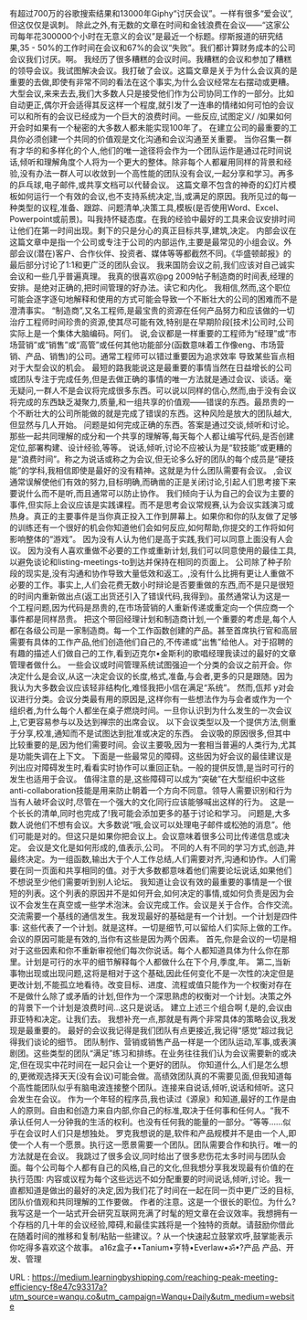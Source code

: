 有超过700万的谷歌搜索结果和13000年Giphy“讨厌会议”。一样有很多“爱会议”,但这仅仅是讽刺。 
 除此之外,有无数的文章在时间和金钱浪费在会议——“这家公司每年花300000个小时在无意义的会议”是最近一个标题。缪斯报道的研究结果,35 - 50%的工作时间在会议和67%的会议“失败”。我们都计算财务成本的公司会议我们讨厌。啊。 
 我经历了很多糟糕的会议时间。我糟糕的会议和参加了糟糕的领导会议。我试图解决会议。我打破了会议。这篇文章是关于为什么会议真的是重要的去做,即使有非常不同的看法在这个事实,为什么会议经常左右摆动或更糟。 
 大型会议,来来去去,我们大多数人只是接受他们作为公司协同工作的一部分。比如自动更正,偶尔开会适得其反这样一个程度,就引发了一连串的情绪如何可怕的会议可以和所有的会议已经成为一个巨大的浪费时间。一些反应,试图定义/ /如果如何开会时如果有一个秘密的大多数人都未能实现100年了。 
 在建立公司的最重要的工具你必须创建一个共同的价值观是文化沟通和会议沟通至关重要。 
 当你召集一群有才华的和多样化的个人,他们的唯一途径将会作为一个团队运作是通过花时间说话,倾听和理解角度个人将为一个更大的整体。除非每个人都雇用同样的背景和经验,没有办法一群人可以收敛到一个高性能的团队没有会议,一起分享和学习。再多的乒乓球,电子邮件,或共享文档可以代替会议。 
 这篇文章不包含的神奇的幻灯片模板如何运行一个有效的会议,也不支持系统决定,当,或满足的原因。我所见过的每一种类型的议程,准备、跟踪、问题清单,决策工具,模板(是否使用Word、Excel、Powerpoint或前景)。叫我持怀疑态度。在我的经验中最好的工具来会议安排时间让他们在第一时间出现。剩下的只是分心的真正目标共享,建筑,决定。 
 内部会议在这篇文章中是指一个公司或专注于公司的内部运作,主要是最常见的小组会议。外部会议(潜在)客户、合作伙伴、投资者、媒体等等都截然不同。《华盛顿邮报》的最后部分讨论了1:1和更广泛的团队会议。 
 我来国防会议之前,我们应该对自己诚实会议和一些几乎普遍真理。 
 我真的很喜欢@pg 2009帖子制造商的时间表,经理的安排。是绝对正确的,把时间管理的好办法。读它和内化。 
 我相信,然而,这个职位可能会逐字逐句地解释和使用的方式可能会导致一个不断壮大的公司的困难而不是澄清事实。 
 “制造商”,又名工程师,是最宝贵的资源在任何产品努力和应该做的一切治疗工程师时间珍贵的资源,使其尽可能有效,特别是在早期阶段[技术]公司时,公司实际上是一个集体大脑编码。阿们。 
 说,会议都是一样重要的工程师为“经理”或“市场营销”或“销售”或“高管”或任何其他功能部分(函数意味着工作像eng、市场营销、产品、销售)的公司。通常工程师可以错过重要因为追求效率 
 导致某些盲点相对于大型会议的机会。 
 最短的路我能说这是最重要的事情当然在日益增长的公司或团队专注于完成任务,但是去做正确的事情的唯一方法就是通过会议、谈话。毫无疑问,一群人不是会议将完成很多东西。可以说以同样的信心,然而,由于没有会议将完成的东西缺乏凝聚力,质量,和一组共享的价值观——错误的东西。最昂贵的一个不断壮大的公司所能做的就是完成了错误的东西。这种风险是放大的团队越大,但显然与几人开始。 
 问题是如何完成正确的东西。答案是通过交谈,倾听和讨论。那些一起共同理解的成分和一个共享的理解等,每天每个人都让编写代码,是否创建定位,部署构建、设计经验,等等。 
 说话,倾听,讨论不应被认为是“软技能”或更糟的是“浪费时间”。称之为说话或称之为会议,但无论多么好的团队的每个成员是“硬技能”的学科,我相信即使是最好的没有精神。这就是为什么团队需要有会议。 
 ,会议通常误解使他们有效的努力,目标明确,而确凿的正是关闭讨论,引起人们思考接下来要说什么而不是听,而且通常可以防止协作。 
 我们倾向于认为自己的会议为主要的事件,但实际上会议应该是实践课程。而不是思考会议常规赛,认为会议实践演习或热身。真正的主要事件是当你真正投入工作到屏幕上。如果你和你的队友做了足够的训练还有一个很好的机会你知道他们会如何反应,如何帮助,你提交的工作将如何影响整体的“游戏”。 
 因为没有人认为他们是高于实践,我们可以同意上面没有人会议。 
 因为没有人喜欢重做不必要的工作或重新计划,我们可以同意使用的最佳工具,以避免谈论和listing-meetings-to到达并保持在相同的页面上。 
 公司除了种子阶段的现实是,没有沟通和协作导致大量低效和返工。,没有什么比拥有更让人重做不必要的工作。事实上,人们会花费无数小时辩论是否要重做的东西,而不是只是很短的时间内重新做出点(返工出货还引入了错误代码,我得到)。虽然通常认为这是一个工程问题,因为代码是昂贵的,在市场营销的人重新传递或重定向一个供应商一个事件都是同样昂贵。 
 把这个带回经理计划和制造商计划,一个重要的考虑是,每个人都在各级公司是一家制造商。每一个工作函数创建的产品。甚至首席执行官和高层需要有具体的工作产品,他们创造他们自己的,不传递或“出售”给他人。对于招聘的有趣的描述人们做自己的工作,看到迈克尔•金斯利的歌唱经理我读过的最好的文章管理者做什么。 
 一些会议或时间管理系统试图强迫一个分类的会议之前开会。你决定什么是会议,从这一决定会议的长度,格式,准备,与会者,更多的只是跟随。因为我认为大多数会议应该轻非结构化,难怪我把小信在满足“系统”。 
 然而,佤邦 
 y对会议进行分类。会议分类最有用的原因是,这样你有一些想法作为与会者或作为一个组织者,为什么每个人都坐在桌子燃烧时间。一旦你认识到为什么发生的一次会议上,它更容易参与以及达到禅宗的出席会议。 
 以下会议类型以及一个提供方法,侧重于分享,校准,通知而不是试图达到批准或决定的东西。 
 会议吸的原因很多,但其中比较重要的是,因为他们需要时间。会议主要吸,因为一套相当普遍的人类行为,尤其是功能失调在上下文。 
 下面是一些最常见的障碍。这些因为好会议的最佳建议是列出应对障碍发生时,看看实时协作可以重回正轨。一般的提供反馈,是当时可行的发生也适用于会议。 
 值得注意的是,这些障碍可以成为“突破”在大型组织中这些anti-collaboration技能是用来防止朝着一个方向不同意。领导人需要识别和行为当有人破坏会议时,尽管在一个强大的文化同行应该能够喊出这样的行为。 
 这是一个长长的清单,同时也完成了!我可能会添加更多的基于讨论和学习。 
 问题是,大多数人说他们不想有会议。大多数说“哦,会议可以处理电子邮件或松弛的消息”。他们可能是对的。但这只是如果你把会议上。会议意味着很多公司比传递信息或决定。 
 会议是文化是如何形成的,值表示,公司。 
 不同的人有不同的学习方式,创造,并最终决定。为一组函数,输出大于个人工作总结,人们需要对齐,沟通和协作。人们需要在同一页面和共享相同的值。对于大多数都意味着他们需要论坛说话,如果他们不想说至少他们需要听到别人论坛。 
 我知道让会议有效的最重要的事情是一个很短的列表。这个列表的原因并不是如何开会,如何决定的事情,或如何负责是因为会议不会发生在真空或一些学术泡沫。会议完成工作。会议是关于合作。合作交流。 
 交流需要一个基线的通信发生。我发现最好的基础是有一个计划。一个计划是四件事: 
 这些代表了一个计划。就是这样。一切是细节,可以留给人们实际上做的工作。会议的原因可能是有效的,当你有这些是因为两个因素。 
 首先,你是会议的一切是相对于这些因素和你不重新审视他们每次你说话。每个人都知道具体为什么你在那里。计划是可行的水平的细节解释每个人都做什么在下个月,季度,年。 
 第二,当新事物出现或出现问题,这将是相对于这个基础,因此任何变化不是一次性的决定但是更改计划,不能孤立地看待。改变目标、进度、流程或值只能作为一个权衡对存在不是做什么除了或矛盾的计划,但作为一个深思熟虑的权衡对一个计划。决策之外的背景下一个计划是浪费时间…这只是说话。 
 建立上述三个组合啊 
 f,是的,会议由菲亚特和决定。让我们去。 
 我想补充一点,那就是有两个非常具体的策略会议,我发现是最重要的。 
 最好的会议我记得是我们团队有点更接近,我记得“感觉”超过我记得我们谈论的细节。 
 团队制作、营销或销售产品一样是一个团队运动,军事,或表演剧团。这些类型的团队“满足”练习和排练。在业务往往我们认为会议需要新的或决定,但在现实中花时间在一起只会让一个更好的团队。 
 你知道什么,人们是怎么想的,更微观选择天天(没有会议)可能会做。高绩效团队真的不需要见面,但我知道每个高性能团队似乎有脑电波连接整个团队。连接来自说话,倾听,说话和倾听。这只会发生在会议。 
 作为一个年轻的程序员,我也读过《源泉》和知道,最好的工作是由人的原则。自由和创造力来自内部,你自己的标准,取决于任何事和任何人。“我不承认任何人一分钟我的生活的权利。也没有任何我的能量的一部分。“等等……似乎在会议时人们只是想独处。 
 罗克我想说的是,软件和产品规模并不是由一个人,即使一个人有一个愿景。执行这一愿景需要一个团队。团队需要合作和执行。唯一的方法就是在会议。 
 我跳过了很多会议,同时给出了很多悲伤花太多时间与团队会面。每个公司每个人都有自己的风格,自己的文化,但我想分享我发现最有价值的在执行范围: 
 内容或议程为每个这些远远不如分配重要的时间说话,倾听,讨论。我一直都知道是做出的最好的决定,因为我们花了时间在一起在同一页中更广泛的目标,团队价值观和共同理解的工作要做。 
 作者的注意。这是一个很长的职位。为什么?我写这是一个一站式开会研究互联网充满了时髦的短文章在会议效率。我想拥有一个存档的几十年的会议经验,障碍,和最佳实践将是一个独特的贡献。请鼓励你借此在随着时间的推移和复制/粘贴一些建议。? 
 从一个快速起立鼓掌欢呼,鼓掌能表示你吃得多喜欢这个故事。 
 a16z盒子••Tanium•亨特•Everlaw•ॐ•?产品 
 产品、开发、管理 
  
   
  URL : https://medium.learningbyshipping.com/reaching-peak-meeting-efficiency-f8e47c93317a?utm_source=wanqu.co&utm_campaign=Wanqu+Daily&utm_medium=website